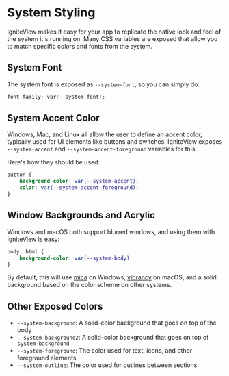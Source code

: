 # System Styling

IgniteView makes it easy for your app to replicate the native look and feel of the system it's running on.
Many CSS variables are exposed that allow you to match specific colors and fonts from the system.

## System Font

The system font is exposed as `--system-font`, so you can simply do:
```css
font-family: var(--system-font);
```

## System Accent Color

Windows, Mac, and Linux all allow the user to define an accent color, typically used for UI elements like buttons and switches.
IgniteView exposes `--system-accent` and `--system-accent-foreground` variables for this.

Here's how they should be used:

```css
button {
    background-color: var(--system-accent);
    color: var(--system-accent-foreground);
}
```

## Window Backgrounds and Acrylic

Windows and macOS both support blurred windows, and using them with IgniteView is easy:

```css
body, html {
    background-color: var(--system-body)
}
```

By default, this will use [mica](https://learn.microsoft.com/en-us/windows/apps/design/style/mica) on Windows, [vibrancy](https://developer.apple.com/documentation/UIKit/UIVibrancyEffect) on macOS, and a solid background based on the color scheme on other systems.

## Other Exposed Colors

- `--system-background`: A solid-color background that goes on top of the body
- `--system-background2`: A solid-color background that goes on top of `--system-background`
- `--system-foreground`: The color used for text, icons, and other foreground elements
- `--system-outline`: The color used for outlines between sections
